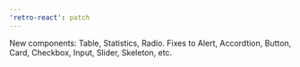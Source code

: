```yaml
---
'retro-react': patch
---
```


New components: Table, Statistics, Radio. Fixes to Alert, Accordtion, Button, Card, Checkbox, Input, Slider, Skeleton, etc.
